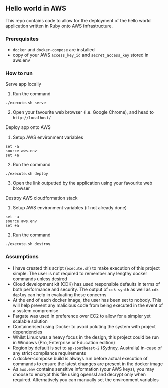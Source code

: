 ## Hello world in AWS
This repo contains code to allow for the deployment of the hello world application written in Ruby onto AWS infrastructure.

### Prerequisites
- ```docker``` and ```docker-compose``` are installed
- copy of your AWS ```access_key_id``` and ```secret_access_key``` stored in aws.env

### How to run

Serve app locally

1. Run the command
```
./execute.sh serve
```

2. Open your favourite web browser (i.e. Google Chrome), and head to ```http://localhost/```

Deploy app onto AWS

1. Setup AWS environment variables
```
set -a
source aws.env
set +a
```

2. Run the command
```
./execute.sh deploy
```

3. Open the link outputted by the application using your favourite web browser

Destroy AWS cloudformation stack

1. Setup AWS environment variables (if not already done)
```
set -a
source aws.env
set +a
```

2. Run the command
```
./execute.sh destroy
```

### Assumptions
- I have created this script (```execute.sh```) to make execution of this project simple. The user is not required to remember any lengthy docker commands unless desired
- Cloud development kit (CDK) has used responsible defaults in terms of both performance and security. The output of ```cdk synth``` as well as ```cdk deploy``` can help in evaluating these concerns
- At the end of each docker image, the user has been set to nobody. This will help prevent any malicious code from being executed in the event of a system compromise
- Fargate was used in preference over EC2 to allow for a simpler yet scalable solution
- Containerised using Docker to avoid poluting the system with project dependencies
- Whilst Linux was a heavy focus in the design, this project could be run in Windows (Pro, Enterprise or Education edition)
- Region by default is set to ```ap-southeast-2``` (Sydney, Australia) in-case of any strict compliance requirements
- A docker-compose build is always run before actual execution of commands to ensure the latest changes are present in the docker image
- As ```aws.env``` contains sensitive information (your AWS keys), you may choose to encrypt this file using openssl and decrypt only when required. Alternatively you can manually set the environment variables
